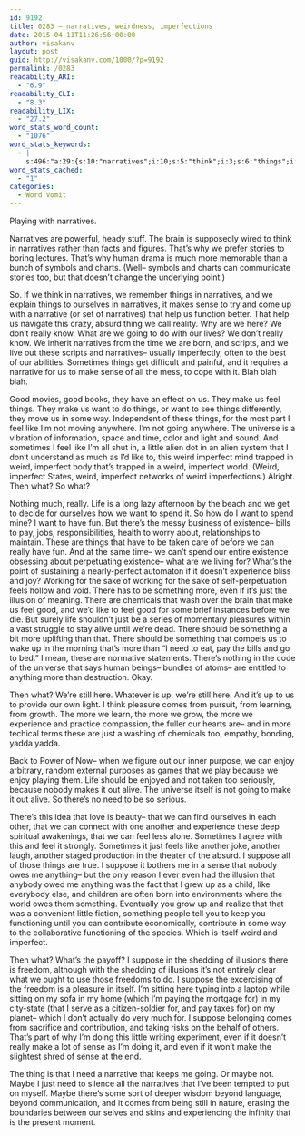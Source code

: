 ```yaml
---
id: 9192
title: 0283 – narratives, weirdness, imperfections
date: 2015-04-11T11:26:56+00:00
author: visakanv
layout: post
guid: http://visakanv.com/1000/?p=9192
permalink: /0283
readability_ARI:
  - "6.9"
readability_CLI:
  - "8.3"
readability_LIX:
  - "27.2"
word_stats_word_count:
  - "1076"
word_stats_keywords:
  - |
    s:496:"a:29:{s:10:"narratives";i:10;s:5:"think";i:3;s:6:"things";i:9;s:5:"sense";i:5;s:9:"narrative";i:3;s:6:"really";i:5;s:5:"going";i:4;s:4:"time";i:3;s:4:"make";i:7;s:4:"blah";i:3;s:4:"good";i:4;s:4:"feel";i:7;s:4:"want";i:5;s:4:"like";i:6;s:8:"universe";i:3;s:6:"little";i:3;s:5:"weird";i:7;s:9:"imperfect";i:6;s:4:"life";i:3;s:5:"spend";i:3;s:7:"there's";i:5;s:9:"existence";i:3;s:10:"experience";i:3;s:4:"just";i:5;s:5:"alive";i:3;s:4:"need";i:4;s:5:"comes";i:3;s:7:"suppose";i:5;s:5:"maybe";i:3;}";
word_stats_cached:
  - "1"
categories:
  - Word Vomit
---
```

Playing with narratives.

Narratives are powerful, heady stuff. The brain is supposedly wired to think in narratives rather than facts and figures. That&#8217;s why we prefer stories to boring lectures. That&#8217;s why human drama is much more memorable than a bunch of symbols and charts. (Well– symbols and charts can communicate stories too, but that doesn&#8217;t change the underlying point.)

So. If we think in narratives, we remember things in narratives, and we explain things to ourselves in narratives, it makes sense to try and come up with a narrative (or set of narratives) that help us function better. That help us navigate this crazy, absurd thing we call reality. Why are we here? We don&#8217;t really know. What are we going to do with our lives? We don&#8217;t really know. We inherit narratives from the time we are born, and scripts, and we live out these scripts and narratives– usually imperfectly, often to the best of our abilities. Sometimes things get difficult and painful, and it requires a narrative for us to make sense of all the mess, to cope with it. Blah blah blah.

Good movies, good books, they have an effect on us. They make us feel things. They make us want to do things, or want to see things differently, they move us in some way. Independent of these things, for the most part I feel like I&#8217;m not moving anywhere. I&#8217;m not going anywhere. The universe is a vibration of information, space and time, color and light and sound. And sometimes I feel like I&#8217;m all shut in, a little alien dot in an alien system that I don&#8217;t understand as much as I&#8217;d like to, this weird imperfect mind trapped in weird, imperfect body that&#8217;s trapped in a weird, imperfect world. (Weird, imperfect States, weird, imperfect networks of weird imperfections.) Alright. Then what? So what?

Nothing much, really. Life is a long lazy afternoon by the beach and we get to decide for ourselves how we want to spend it. So how do I want to spend mine? I want to have fun. But there&#8217;s the messy business of existence– bills to pay, jobs, responsibilities, health to worry about, relationships to maintain. These are things that have to be taken care of before we can really have fun. And at the same time– we can&#8217;t spend our entire existence obsessing about perpetuating existence– what are we living for? What&#8217;s the point of sustaining a nearly-perfect automaton if it doesn&#8217;t experience bliss and joy? Working for the sake of working for the sake of self-perpetuation feels hollow and void. There has to be something more, even if it&#8217;s just the illusion of meaning. There are chemicals that wash over the brain that make us feel good, and we&#8217;d like to feel good for some brief instances before we die. But surely life shouldn&#8217;t just be a series of momentary pleasures within a vast struggle to stay alive until we&#8217;re dead. There should be something a bit more uplifting than that. There should be something that compels us to wake up in the morning that&#8217;s more than &#8220;I need to eat, pay the bills and go to bed.&#8221; I mean, these are normative statements. There&#8217;s nothing in the code of the universe that says human beings– bundles of atoms– are entitled to anything more than destruction. Okay.

Then what? We&#8217;re still here. Whatever is up, we&#8217;re still here. And it&#8217;s up to us to provide our own light. I think pleasure comes from pursuit, from learning, from growth. The more we learn, the more we grow, the more we experience and practice compassion, the fuller our hearts are– and in more techical terms these are just a washing of chemicals too, empathy, bonding, yadda yadda.

Back to Power of Now– when we figure out our inner purpose, we can enjoy arbitrary, random external purposes as games that we play because we enjoy playing them. Life should be enjoyed and not taken too seriously, because nobody makes it out alive. The universe itself is not going to make it out alive. So there&#8217;s no need to be so serious.

There&#8217;s this idea that love is beauty– that we can find ourselves in each other, that we can connect with one another and experience these deep spiritual awakenings, that we can feel less alone. Sometimes I agree with this and feel it strongly. Sometimes it just feels like another joke, another laugh, another staged production in the theater of the absurd. I suppose all of those things are true. I suppose it bothers me in a sense that nobody owes me anything– but the only reason I ever even had the illusion that anybody owed me anything was the fact that I grew up as a child, like everybody else, and children are often born into environments where the world owes them something. Eventually you grow up and realize that that was a convenient little fiction, something people tell you to keep you functioning until you can contribute economically, contribute in some way to the collaborative functioning of the species. Which is itself weird and imperfect.

Then what? What&#8217;s the payoff? I suppose in the shedding of illusions there is freedom, although with the shedding of illusions it&#8217;s not entirely clear what we ought to use those freedoms to do. I suppose the excercising of the freedom is a pleasure in itself. I&#8217;m sitting here typing into a laptop while sitting on my sofa in my home (which I&#8217;m paying the mortgage for) in my city-state (that I serve as a citizen-soldier for, and pay taxes for) on my planet– which I don&#8217;t actually do very much for. I suppose belonging comes from sacrifice and contribution, and taking risks on the behalf of others. That&#8217;s part of why I&#8217;m doing this little writing experiment, even if it doesn&#8217;t really make a lot of sense as I&#8217;m doing it, and even if it won&#8217;t make the slightest shred of sense at the end.

The thing is that I need a narrative that keeps me going. Or maybe not. Maybe I just need to silence all the narratives that I&#8217;ve been tempted to put on myself. Maybe there&#8217;s some sort of deeper wisdom beyond language, beyond communication, and it comes from being still in nature, erasing the boundaries between our selves and skins and experiencing the infinity that is the present moment.